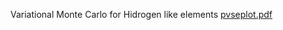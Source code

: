 Variational Monte Carlo for Hidrogen like elements
[pvseplot.pdf](https://github.com/user-attachments/files/21799542/pvseplot.pdf)
